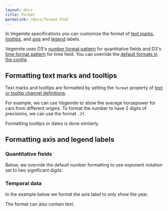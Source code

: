 ```yaml
---
layout: docs
title: Format
permalink: /docs/format.html
---
```


In Vegemite specifications you can customize the format of [text marks](text.html), [tooltips](tooltip.html#using-tooltip-channel), and [axis](axis.html) and [legend](legend.html) labels.

Vegemite uses D3's [number format pattern](https://github.com/d3/d3-format#locale_format) for quantitative fields and D3's [time format pattern](https://github.com/d3/d3-time-format#locale_format) for time field. You can override the [default formats in the config](config.html#format).


## Formatting text marks and tooltips

Text marks and tooltips are formatted by setting the `format` property of [text or tooltip channel definitions](encoding.html#text).

For example, we can use Vegemite to show the average horsepower for cars from different origins. To format the number to have 2 digits of precisions, we can use the format `.2f`.

<span class="vl-example" data-name="text_format"></span>

Formatting tooltips or dates is done similarly.


## Formatting axis and legend labels

### Quantitative fields

Below, we override the default number formatting to use exponent notation set to two significant digits.

<span class="vl-example" data-name="bar_aggregate_format"></span>

### Temporal data

In the example below we format the axis label to only show the year.

<span class="vl-example" data-name="line"></span>

The format can also contain text.

<span class="vl-example" data-name="bar_yearmonth_custom_format"></span>
